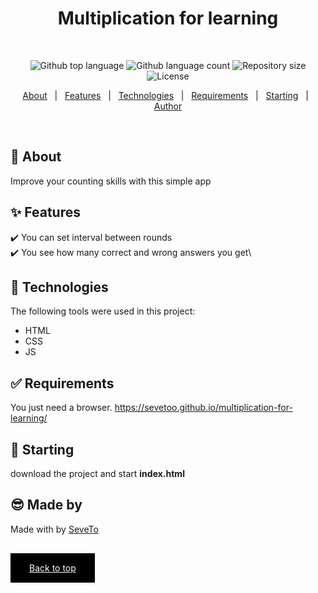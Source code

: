 <div align="center" id="top"> 
<h1 align="center">Multiplication for learning</h1>
<a href="https://sevetoo.github.io/multiplication-for-learning/"
  <img src="./preview.png" alt="Tabliczka Mnożenia Do Nauki" />
 </a>

&#xa0;

  <!-- <a href="https://tabliczkamnożeniadonauki.netlify.app">Demo</a> -->
</div>

<p align="center">
  <img alt="Github top language" src="https://img.shields.io/github/languages/top/SeveToo/multiplication-for-learning?color=56BEB8">

  <img alt="Github language count" src="https://img.shields.io/github/languages/count/SeveToo/multiplication-for-learning?color=56BEB8">

  <img alt="Repository size" src="https://img.shields.io/github/repo-size/SeveToo/multiplication-for-learning?color=56BEB8">

  <img alt="License" src="https://img.shields.io/github/license/SeveToo/multiplication-for-learning?color=56BEB8">

  <!-- <img alt="Github issues" src="https://img.shields.io/github/issues/SeveToo/multiplication-for-learning?color=56BEB8" /> -->

  <!-- <img alt="Github forks" src="https://img.shields.io/github/forks/SeveToo/multiplication-for-learning?color=56BEB8" /> -->

  <!-- <img alt="Github stars" src="https://img.shields.io/github/stars/SeveToo/multiplication-for-learning?color=56BEB8" /> -->
</p>

<!-- Status -->

<!-- <h4 align="center">
	🚧  Tabliczka Mnożenia Do Nauki 🚀 Under construction...  🚧
</h4>

<hr> -->

<p align="center">
  <a href="#dart-about">About</a> &#xa0; | &#xa0; 
  <a href="#sparkles-features">Features</a> &#xa0; | &#xa0;
  <a href="#rocket-technologies">Technologies</a> &#xa0; | &#xa0;
  <a href="#white_check_mark-requirements">Requirements</a> &#xa0; | &#xa0;
  <a href="#checkered_flag-starting">Starting</a> &#xa0; | &#xa0;
  <a href="https://github.com/SeveToo" target="_blank">Author</a>
</p>

<br>

## :dart: About

Improve your counting skills with this simple app

## :sparkles: Features

:heavy_check_mark: You can set interval between rounds \
:heavy_check_mark: You see how many correct and wrong answers you get\

## :rocket: Technologies

The following tools were used in this project:

- HTML
- CSS
- JS

## :white_check_mark: Requirements

You just need a browser.
https://sevetoo.github.io/multiplication-for-learning/

## :checkered_flag: Starting

download the project and start **index.html**

## 😎 Made by

Made with by <a href="https://github.com/SeveToo" target="_blank">SeveTo</a>

&#xa0;

<a href="#top" style="color: #fff; background: black; padding: 15px 30px">Back to top</a>
